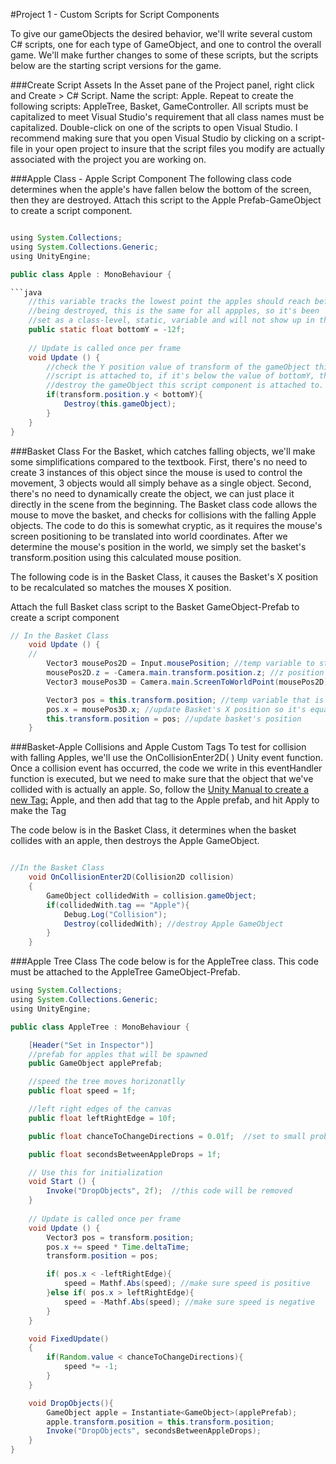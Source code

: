 #Project 1 - Custom Scripts for Script Components

To give our gameObjects the desired behavior, we'll write several custom C# scripts, one for each type of GameObject, and one to control the overall game. We'll make further changes to some of these scripts, but the scripts below are the starting script versions for the game. 

###Create Script Assets
In the Asset pane of the Project panel, right click and Create > C# Script.  Name the script: Apple.  Repeat to create the following scripts:  AppleTree, Basket, GameController.  All scripts must be capitalized to meet Visual Studio's requirement that all class names must be capitalized.   Double-click on one of the scripts to open Visual Studio.  I recommend making sure that you open Visual Studio by clicking on a script-file in your open project to insure that the script files you modify are actually associated with the project you are working on.  

###Apple Class - Apple Script Component
The following class code determines when the apple's have fallen below the bottom of the screen, then they are destroyed.
Attach this script to the Apple Prefab-GameObject to create a script component.  


```java

using System.Collections;
using System.Collections.Generic;
using UnityEngine;

public class Apple : MonoBehaviour {

```java
    //this variable tracks the lowest point the apples should reach before 
    //being destroyed, this is the same for all appples, so it's been
    //set as a class-level, static, variable and will not show up in the inspector.
    public static float bottomY = -12f;
	
	// Update is called once per frame
	void Update () {
        //check the Y position value of transform of the gameObject this 
        //script is attached to, if it's below the value of bottomY, then
        //destroy the gameObject this script component is attached to.
        if(transform.position.y < bottomY){
            Destroy(this.gameObject);
        }
	}
}

```

###Basket Class
For the Basket, which catches falling objects, we'll make some simplifications compared to the textbook.  First, there's no need to create 3 instances of this object since the mouse is used to control the movement, 3 objects would all simply behave as a single object.  Second, there's no need to dynamically create the object, we can just place it directly in the scene from the beginning.  The Basket class code allows the mouse to move the basket, and checks for collisions with the falling Apple objects.  The code to do this is somewhat cryptic, as it requires the mouse's screen positioning to be translated into world coordinates.  After we determine the mouse's position in the world, we simply set the basket's transform.position using this calculated mouse position. 

The following code is in the Basket Class, it causes the Basket's X position to be recalculated so matches the mouses X position.   

Attach the full Basket class script to the Basket GameObject-Prefab to create a script component
	

```java
// In the Basket Class
	void Update () {
	//
        Vector3 mousePos2D = Input.mousePosition; //temp variable to store the mousePosition on the screen
        mousePos2D.z = -Camera.main.transform.position.z; //z position caclulation based on camera z position
        Vector3 mousePos3D = Camera.main.ScreenToWorldPoint(mousePos2D); //calculate the mouse position inside the world space coordinate system

        Vector3 pos = this.transform.position; //temp variable that is the Basket's current position
        pos.x = mousePos3D.x; //update Basket's X position so it's equal to mouseX
        this.transform.position = pos; //update basket's position
	}
```

###Basket-Apple Collisions and Apple Custom Tags
To test for collision with falling Apples, we'll use the OnCollisionEnter2D( ) Unity event function.  Once a collision event has occurred, the code we write in this eventHandler function is executed, but we need to make sure that the object that we've collided with is actually an apple. So, follow the [Unity Manual to create a new Tag:](https://docs.unity3d.com/Manual/Tags.html) Apple, and then add that tag to the Apple prefab, and hit Apply to make the Tag 

The code below is in the Basket Class, it determines when the basket collides with an apple, then destroys the Apple GameObject.

```java

//In the Basket Class
    void OnCollisionEnter2D(Collision2D collision)
    {
        GameObject collidedWith = collision.gameObject;
        if(collidedWith.tag == "Apple"){
            Debug.Log("Collision");
            Destroy(collidedWith); //destroy Apple GameObject
        }
    }

```

 ###Apple Tree Class 
The code below is for the AppleTree class.  This code must be attached to the AppleTree GameObject-Prefab.

```java
using System.Collections;
using System.Collections.Generic;
using UnityEngine;

public class AppleTree : MonoBehaviour {

    [Header("Set in Inspector")]
    //prefab for apples that will be spawned
    public GameObject applePrefab;

    //speed the tree moves horizonatlly
    public float speed = 1f;

    //left right edges of the canvas
    public float leftRightEdge = 10f;

    public float chanceToChangeDirections = 0.01f;  //set to small probability

    public float secondsBetweenAppleDrops = 1f;

	// Use this for initialization
	void Start () {
        Invoke("DropObjects", 2f);  //this code will be removed
	}
	
	// Update is called once per frame
	void Update () {
        Vector3 pos = transform.position;
        pos.x += speed * Time.deltaTime;
        transform.position = pos;

        if( pos.x < -leftRightEdge){
            speed = Mathf.Abs(speed); //make sure speed is positive
        }else if( pos.x > leftRightEdge){
            speed = -Mathf.Abs(speed); //make sure speed is negative
        }
	}

    void FixedUpdate()
    {
        if(Random.value < chanceToChangeDirections){
            speed *= -1;
        }
    }

    void DropObjects(){
        GameObject apple = Instantiate<GameObject>(applePrefab);
        apple.transform.position = this.transform.position;
        Invoke("DropObjects", secondsBetweenAppleDrops);
    }
}

 
```


